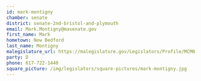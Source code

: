 ```yaml
---
id: mark-montigny
chamber: senate
district: senate-2nd-bristol-and-plymouth
email: Mark.Montigny@masenate.gov
first_name: Mark
hometown: New Bedford
last_name: Montigny
malegislature_url: https://malegislature.gov/Legislators/Profile/MCM0
party: D
phone: 617-722-1440
square_picture: /img/legislators/square-pictures/mark-montigny.jpg
---
```

